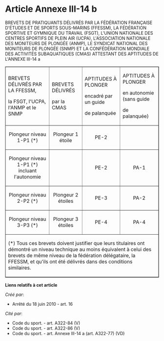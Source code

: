 # Article Annexe III-14 b

BREVETS DE PRATIQUANTS DÉLIVRÉS PAR LA FÉDÉRATION FRANÇAISE D'ÉTUDES ET DE SPORTS SOUS-MARINS (FFESSM), LA FÉDÉRATION
SPORTIVE ET GYMNIQUE DU TRAVAIL (FSGT), L'UNION NATIONALE DES CENTRES SPORTIFS DE PLEIN AIR (UCPA), L'ASSOCIATION NATIONALE
DES MONITEURS DE PLONGÉE (ANMP), LE SYNDICAT NATIONAL DES MONITEURS DE PLONGÉE (SNMP) ET LA CONFÉDÉRATION MONDIALE DES
ACTIVITÉS SUBAQUATIQUES (CMAS) ATTESTANT DES APTITUDES DE L'ANNEXE III-14 a

<table width="750" align="center" border="1">
  <tbody>
    <tr>
      <td>

BREVETS DÉLIVRÉS PAR LA FFESSM,

la FSGT, l'UCPA, l'ANMP et le SNMP 

</td>
      <td>

BREVETS DÉLIVRÉS

par la CMAS 

</td>
      <td>

APTITUDES À PLONGER

encadré par un guide

de palanquée 

</td>
      <td>

APTITUDES À PLONGER

en autonomie (sans guide

de palanquée) 

</td>
    </tr>
    <tr>
      <td align="center">

Plongeur niveau 1-P1 (*) 

</td>
      <td align="center">

Plongeur 1 étoile 

</td>
      <td align="center">

PE-2 

</td>
      <td align="center">
    </td></tr>
    <tr>
      <td align="center">

Plongeur niveau 1-P1 (*) incluant l'autonomie 

</td>
      <td align="center">
      </td><td align="center">

PE-2 

</td>
      <td align="center">

PA-1 

</td>
    </tr>
    <tr>
      <td align="center">

Plongeur niveau 2-P2 (*) 

</td>
      <td align="center">

Plongeur 2 étoiles 

</td>
      <td align="center">

PE-3 

</td>
      <td align="center">

PA-2 

</td>
    </tr>
    <tr>
      <td align="center">

Plongeur niveau 3-P3 (*) 

</td>
      <td align="center">

Plongeur 3 étoiles 

</td>
      <td align="center">

PE-4 

</td>
      <td align="center">

PA-4 

</td>
    </tr>
    <tr>
      <td colspan="4">

(*) Tous ces brevets doivent justifier que leurs titulaires ont démontré un niveau technique au moins équivalent à celui des
brevets de même niveau de la fédération délégataire, la FFESSM, et qu'ils ont été délivrés dans des conditions similaires.

</td>
    </tr>
  </tbody>
</table>

**Liens relatifs à cet article**

_Créé par_:

  - Arrêté du 18 juin 2010 - art. 16

_Cité par_:

  - Code du sport. - art. A322-84 (V)
  - Code du sport. - art. A322-86 (V)
  - Code du sport. - art. Annexe III-14 a (art. A322-77) (VD)
